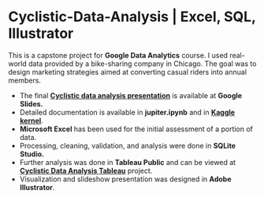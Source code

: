 # Cyclistic-Data-Analysis | Excel, SQL, Illustrator
This is a capstone project for **Google Data Analytics** course. I used real-world data provided by a bike-sharing company in Chicago. The goal was to design marketing strategies aimed at converting casual riders into annual members.

* The final [**Cyclistic data analysis presentation**](https://docs.google.com/presentation/d/1dJFRqilNzjHMs279K3sWfbKWjDg61FYBVdgC7RNCG_w/edit?usp=sharing) is available at **Google Slides.** 
* Detailed documentation is available in **jupiter.ipynb** and in [**Kaggle kernel**](https://www.kaggle.com/dmnorth/cyclistic-data-analysis-sql-excel-illustrator).
* **Microsoft Excel** has been used for the initial assessment of a portion of data. 
* Processing, cleaning, validation, and analysis were done in **SQLite Studio.**
* Further analysis was done in **Tableau Public** and can be viewed at [**Cyclistic Data Analysis Tableau**](https://public.tableau.com/app/profile/dmnorth/viz/CyclisticDataAnalysisTableau/select) project.
* Visualization and slideshow presentation was designed in **Adobe Illustrator**.
